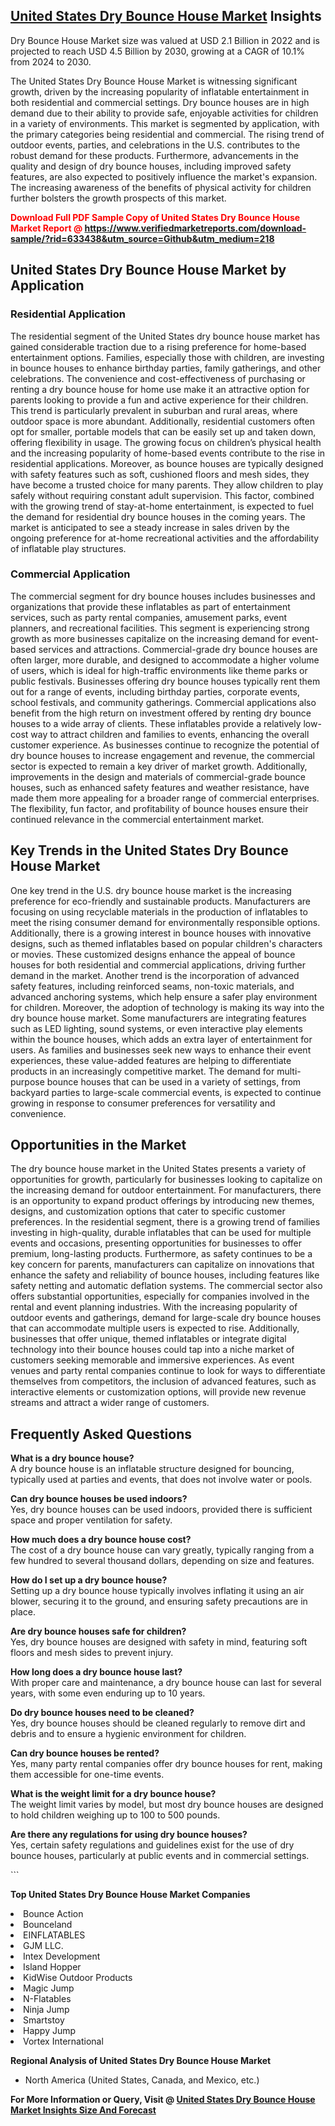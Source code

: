 <h2><a href="https://www.verifiedmarketreports.com/download-sample/?rid=633438&amp;utm_source=Github&amp;utm_medium=218" target="_blank">United States Dry Bounce House Market</a> Insights</h2><p>Dry Bounce House Market size was valued at USD 2.1 Billion in 2022 and is projected to reach USD 4.5 Billion by 2030, growing at a CAGR of 10.1% from 2024 to 2030.</p><p> <p>The United States Dry Bounce House Market is witnessing significant growth, driven by the increasing popularity of inflatable entertainment in both residential and commercial settings. Dry bounce houses are in high demand due to their ability to provide safe, enjoyable activities for children in a variety of environments. This market is segmented by application, with the primary categories being residential and commercial. The rising trend of outdoor events, parties, and celebrations in the U.S. contributes to the robust demand for these products. Furthermore, advancements in the quality and design of dry bounce houses, including improved safety features, are also expected to positively influence the market's expansion. The increasing awareness of the benefits of physical activity for children further bolsters the growth prospects of this market. <strong><p><span class=""><span style="color: #ff0000;"><strong>Download Full PDF Sample Copy of United States Dry Bounce House Market Report</strong> @ </span><a href="https://www.verifiedmarketreports.com/download-sample/?rid=633438&amp;utm_source=Github&amp;utm_medium=218" target="_blank">https://www.verifiedmarketreports.com/download-sample/?rid=633438&amp;utm_source=Github&amp;utm_medium=218</a></span></p></strong></p> <h2>United States Dry Bounce House Market by Application</h2> <h3>Residential Application</h3> <p>The residential segment of the United States dry bounce house market has gained considerable traction due to a rising preference for home-based entertainment options. Families, especially those with children, are investing in bounce houses to enhance birthday parties, family gatherings, and other celebrations. The convenience and cost-effectiveness of purchasing or renting a dry bounce house for home use make it an attractive option for parents looking to provide a fun and active experience for their children. This trend is particularly prevalent in suburban and rural areas, where outdoor space is more abundant. Additionally, residential customers often opt for smaller, portable models that can be easily set up and taken down, offering flexibility in usage. The growing focus on children’s physical health and the increasing popularity of home-based events contribute to the rise in residential applications. Moreover, as bounce houses are typically designed with safety features such as soft, cushioned floors and mesh sides, they have become a trusted choice for many parents. They allow children to play safely without requiring constant adult supervision. This factor, combined with the growing trend of stay-at-home entertainment, is expected to fuel the demand for residential dry bounce houses in the coming years. The market is anticipated to see a steady increase in sales driven by the ongoing preference for at-home recreational activities and the affordability of inflatable play structures. <h3>Commercial Application</h3> <p>The commercial segment for dry bounce houses includes businesses and organizations that provide these inflatables as part of entertainment services, such as party rental companies, amusement parks, event planners, and recreational facilities. This segment is experiencing strong growth as more businesses capitalize on the increasing demand for event-based services and attractions. Commercial-grade dry bounce houses are often larger, more durable, and designed to accommodate a higher volume of users, which is ideal for high-traffic environments like theme parks or public festivals. Businesses offering dry bounce houses typically rent them out for a range of events, including birthday parties, corporate events, school festivals, and community gatherings. Commercial applications also benefit from the high return on investment offered by renting dry bounce houses to a wide array of clients. These inflatables provide a relatively low-cost way to attract children and families to events, enhancing the overall customer experience. As businesses continue to recognize the potential of dry bounce houses to increase engagement and revenue, the commercial sector is expected to remain a key driver of market growth. Additionally, improvements in the design and materials of commercial-grade bounce houses, such as enhanced safety features and weather resistance, have made them more appealing for a broader range of commercial enterprises. The flexibility, fun factor, and profitability of bounce houses ensure their continued relevance in the commercial entertainment market. <h2>Key Trends in the United States Dry Bounce House Market</h2> <p>One key trend in the U.S. dry bounce house market is the increasing preference for eco-friendly and sustainable products. Manufacturers are focusing on using recyclable materials in the production of inflatables to meet the rising consumer demand for environmentally responsible options. Additionally, there is a growing interest in bounce houses with innovative designs, such as themed inflatables based on popular children's characters or movies. These customized designs enhance the appeal of bounce houses for both residential and commercial applications, driving further demand in the market. Another trend is the incorporation of advanced safety features, including reinforced seams, non-toxic materials, and advanced anchoring systems, which help ensure a safer play environment for children. Moreover, the adoption of technology is making its way into the dry bounce house market. Some manufacturers are integrating features such as LED lighting, sound systems, or even interactive play elements within the bounce houses, which adds an extra layer of entertainment for users. As families and businesses seek new ways to enhance their event experiences, these value-added features are helping to differentiate products in an increasingly competitive market. The demand for multi-purpose bounce houses that can be used in a variety of settings, from backyard parties to large-scale commercial events, is expected to continue growing in response to consumer preferences for versatility and convenience. <h2>Opportunities in the Market</h2> <p>The dry bounce house market in the United States presents a variety of opportunities for growth, particularly for businesses looking to capitalize on the increasing demand for outdoor entertainment. For manufacturers, there is an opportunity to expand product offerings by introducing new themes, designs, and customization options that cater to specific customer preferences. In the residential segment, there is a growing trend of families investing in high-quality, durable inflatables that can be used for multiple events and occasions, presenting opportunities for businesses to offer premium, long-lasting products. Furthermore, as safety continues to be a key concern for parents, manufacturers can capitalize on innovations that enhance the safety and reliability of bounce houses, including features like safety netting and automatic deflation systems. The commercial sector also offers substantial opportunities, especially for companies involved in the rental and event planning industries. With the increasing popularity of outdoor events and gatherings, demand for large-scale dry bounce houses that can accommodate multiple users is expected to rise. Additionally, businesses that offer unique, themed inflatables or integrate digital technology into their bounce houses could tap into a niche market of customers seeking memorable and immersive experiences. As event venues and party rental companies continue to look for ways to differentiate themselves from competitors, the inclusion of advanced features, such as interactive elements or customization options, will provide new revenue streams and attract a wider range of customers. <h2>Frequently Asked Questions</h2> <p><strong>What is a dry bounce house?</strong><br> A dry bounce house is an inflatable structure designed for bouncing, typically used at parties and events, that does not involve water or pools. </p> <p><strong>Can dry bounce houses be used indoors?</strong><br> Yes, dry bounce houses can be used indoors, provided there is sufficient space and proper ventilation for safety. </p> <p><strong>How much does a dry bounce house cost?</strong><br> The cost of a dry bounce house can vary greatly, typically ranging from a few hundred to several thousand dollars, depending on size and features. </p> <p><strong>How do I set up a dry bounce house?</strong><br> Setting up a dry bounce house typically involves inflating it using an air blower, securing it to the ground, and ensuring safety precautions are in place. </p> <p><strong>Are dry bounce houses safe for children?</strong><br> Yes, dry bounce houses are designed with safety in mind, featuring soft floors and mesh sides to prevent injury. </p> <p><strong>How long does a dry bounce house last?</strong><br> With proper care and maintenance, a dry bounce house can last for several years, with some even enduring up to 10 years. </p> <p><strong>Do dry bounce houses need to be cleaned?</strong><br> Yes, dry bounce houses should be cleaned regularly to remove dirt and debris and to ensure a hygienic environment for children. </p> <p><strong>Can dry bounce houses be rented?</strong><br> Yes, many party rental companies offer dry bounce houses for rent, making them accessible for one-time events. </p> <p><strong>What is the weight limit for a dry bounce house?</strong><br> The weight limit varies by model, but most dry bounce houses are designed to hold children weighing up to 100 to 500 pounds. </p> <p><strong>Are there any regulations for using dry bounce houses?</strong><br> Yes, certain safety regulations and guidelines exist for the use of dry bounce houses, particularly at public events and in commercial settings. </p> ```</p><p><strong>Top United States Dry Bounce House Market Companies</strong></p><div data-test-id=""><p><li>Bounce Action</li><li> Bounceland</li><li> EINFLATABLES</li><li> GJM LLC.</li><li> Intex Development</li><li> Island Hopper</li><li> KidWise Outdoor Products</li><li> Magic Jump</li><li> N-Flatables</li><li> Ninja Jump</li><li> Smartstoy</li><li> Happy Jump</li><li> Vortex International</li></p><div><strong>Regional Analysis of&nbsp;United States Dry Bounce House Market</strong></div><ul><li dir="ltr"><p dir="ltr">North America&nbsp;(United States, Canada, and Mexico, etc.)</p></li></ul><p><strong>For More Information or Query, Visit @&nbsp;</strong><strong><a href="https://www.verifiedmarketreports.com/product/dry-bounce-house-market/?utm_source=Github&amp;utm_medium=218" target="_blank">United States Dry Bounce House Market Insights Size And Forecast</a></strong></p></div>

